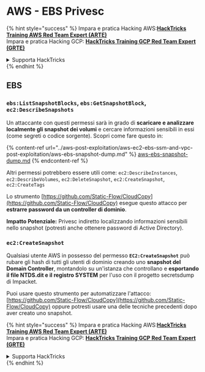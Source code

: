 # AWS - EBS Privesc

{% hint style="success" %}
Impara e pratica Hacking AWS:<img src="../../../.gitbook/assets/image (1).png" alt="" data-size="line">[**HackTricks Training AWS Red Team Expert (ARTE)**](https://training.hacktricks.xyz/courses/arte)<img src="../../../.gitbook/assets/image (1).png" alt="" data-size="line">\
Impara e pratica Hacking GCP: <img src="../../../.gitbook/assets/image (2).png" alt="" data-size="line">[**HackTricks Training GCP Red Team Expert (GRTE)**<img src="../../../.gitbook/assets/image (2).png" alt="" data-size="line">](https://training.hacktricks.xyz/courses/grte)

<details>

<summary>Supporta HackTricks</summary>

* Controlla i [**piani di abbonamento**](https://github.com/sponsors/carlospolop)!
* **Unisciti al** 💬 [**gruppo Discord**](https://discord.gg/hRep4RUj7f) o al [**gruppo telegram**](https://t.me/peass) o **seguici** su **Twitter** 🐦 [**@hacktricks\_live**](https://twitter.com/hacktricks\_live)**.**
* **Condividi trucchi di hacking inviando PR ai** [**HackTricks**](https://github.com/carlospolop/hacktricks) e [**HackTricks Cloud**](https://github.com/carlospolop/hacktricks-cloud) repos di github.

</details>
{% endhint %}

## EBS

### `ebs:ListSnapshotBlocks`, `ebs:GetSnapshotBlock`, `ec2:DescribeSnapshots`

Un attaccante con questi permessi sarà in grado di **scaricare e analizzare localmente gli snapshot dei volumi** e cercare informazioni sensibili in essi (come segreti o codice sorgente). Scopri come fare questo in:

{% content-ref url="../aws-post-exploitation/aws-ec2-ebs-ssm-and-vpc-post-exploitation/aws-ebs-snapshot-dump.md" %}
[aws-ebs-snapshot-dump.md](../aws-post-exploitation/aws-ec2-ebs-ssm-and-vpc-post-exploitation/aws-ebs-snapshot-dump.md)
{% endcontent-ref %}

Altri permessi potrebbero essere utili come: `ec2:DescribeInstances`, `ec2:DescribeVolumes`, `ec2:DeleteSnapshot`, `ec2:CreateSnapshot`, `ec2:CreateTags`

Lo strumento [https://github.com/Static-Flow/CloudCopy](https://github.com/Static-Flow/CloudCopy) esegue questo attacco per **estrarre password da un controller di dominio**.

**Impatto Potenziale:** Privesc indiretto localizzando informazioni sensibili nello snapshot (potresti anche ottenere password di Active Directory).

### **`ec2:CreateSnapshot`**

Qualsiasi utente AWS in possesso del permesso **`EC2:CreateSnapshot`** può rubare gli hash di tutti gli utenti di dominio creando uno **snapshot del Domain Controller**, montandolo su un'istanza che controllano e **esportando il file NTDS.dit e il registro SYSTEM** per l'uso con il progetto secretsdump di Impacket.

Puoi usare questo strumento per automatizzare l'attacco: [https://github.com/Static-Flow/CloudCopy](https://github.com/Static-Flow/CloudCopy) oppure potresti usare una delle tecniche precedenti dopo aver creato uno snapshot.

{% hint style="success" %}
Impara e pratica Hacking AWS:<img src="../../../.gitbook/assets/image (1).png" alt="" data-size="line">[**HackTricks Training AWS Red Team Expert (ARTE)**](https://training.hacktricks.xyz/courses/arte)<img src="../../../.gitbook/assets/image (1).png" alt="" data-size="line">\
Impara e pratica Hacking GCP: <img src="../../../.gitbook/assets/image (2).png" alt="" data-size="line">[**HackTricks Training GCP Red Team Expert (GRTE)**<img src="../../../.gitbook/assets/image (2).png" alt="" data-size="line">](https://training.hacktricks.xyz/courses/grte)

<details>

<summary>Supporta HackTricks</summary>

* Controlla i [**piani di abbonamento**](https://github.com/sponsors/carlospolop)!
* **Unisciti al** 💬 [**gruppo Discord**](https://discord.gg/hRep4RUj7f) o al [**gruppo telegram**](https://t.me/peass) o **seguici** su **Twitter** 🐦 [**@hacktricks\_live**](https://twitter.com/hacktricks\_live)**.**
* **Condividi trucchi di hacking inviando PR ai** [**HackTricks**](https://github.com/carlospolop/hacktricks) e [**HackTricks Cloud**](https://github.com/carlospolop/hacktricks-cloud) repos di github.

</details>
{% endhint %}
